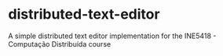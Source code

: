 # distributed-text-editor
A simple distributed text editor implementation for the INE5418 - Computação Distribuída course

